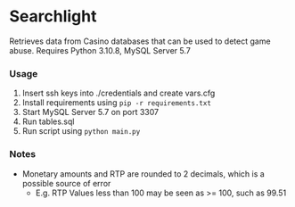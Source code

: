 # Searchlight
Retrieves data from Casino databases that can be used to detect game abuse.
Requires Python 3.10.8, MySQL Server 5.7
### Usage

1. Insert ssh keys into ./credentials and create vars.cfg
2. Install requirements using `pip -r requirements.txt`
3. Start MySQL Server 5.7 on port 3307
4. Run tables.sql
5. Run script using `python main.py`

### Notes
 - Monetary amounts and RTP are rounded to 2 decimals, which is a possible source of error
	 - E.g. RTP Values less than 100 may be seen as >= 100, such as 99.51

	
